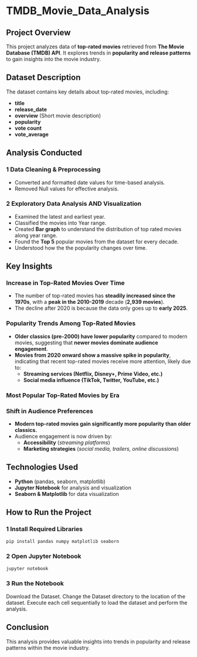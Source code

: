 # TMDB_Movie_Data_Analysis

##  Project Overview  
This project analyzes data of **top-rated movies** retrieved from **The Movie Database (TMDB) API**. It explores trends in **popularity and release patterns** to gain insights into the movie industry.  

##  Dataset Description  
The dataset contains key details about top-rated movies, including:  

-  **title** 
-  **release_date**  
-  **overview** (Short movie description)  
-  **popularity** 
-  **vote count**
-  **vote_average**

##  Analysis Conducted
### **1️ Data Cleaning & Preprocessing**
- Converted and formatted date values for time-based analysis.
- Removed Null values for effective analysis.

### **2️ Exploratory Data Analysis AND Visualization**
- Examined the latest and earliest year.
- Classified the movies into Year range.
- Created **Bar graph** to understand the distribution of top rated movies along year range.
- Found the **Top 5** popular movies from the dataset for every decade.
- Understood how the the popularity changes over time.

##  Key Insights

###  Increase in Top-Rated Movies Over Time  
- The number of top-rated movies has **steadily increased since the 1970s**, with a **peak in the 2010-2019** decade (**2,939 movies**).  
- The decline after 2020 is because the data only goes up to **early 2025**.
###  Popularity Trends Among Top-Rated Movies  
- **Older classics (pre-2000) have lower popularity** compared to modern movies, suggesting that **newer movies dominate audience engagement**.  
- **Movies from 2020 onward show a massive spike in popularity**, indicating that recent top-rated movies receive more attention, likely due to:  
  -  **Streaming services (Netflix, Disney+, Prime Video, etc.)**  
  -  **Social media influence (TikTok, Twitter, YouTube, etc.)**  
###  Most Popular Top-Rated Movies by Era  
### Shift in Audience Preferences  
- **Modern top-rated movies gain significantly more popularity than older classics.**  
- Audience engagement is now driven by:  
  -  **Accessibility** (*streaming platforms*)  
  -  **Marketing strategies** (*social media, trailers, online discussions*)  


##  Technologies Used
- **Python** (pandas, seaborn, matplotlib)
- **Jupyter Notebook** for analysis and visualization
- **Seaborn & Matplotlib** for data visualization

##  How to Run the Project
### **1️ Install Required Libraries**
```bash
pip install pandas numpy matplotlib seaborn
```
### **2️ Open Jupyter Notebook**
```bash
jupyter notebook
```
### **3️ Run the Notebook**
Download the Dataset.
Change the Dataset directory to the location of the dataset.
Execute each cell sequentially to load the dataset and perform the analysis.

##  Conclusion
This analysis provides valuable insights into trends in popularity and release patterns within the movie industry. 
